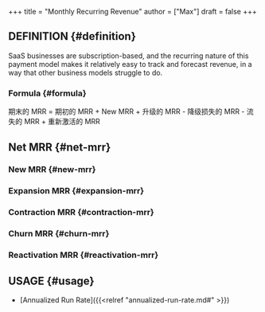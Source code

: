 +++
title = "Monthly Recurring Revenue"
author = ["Max"]
draft = false
+++

## DEFINITION {#definition}

SaaS businesses are subscription-based, and the recurring nature of this
payment model makes it relatively easy to track and forecast revenue, in a way
that other business models struggle to do.


### Formula {#formula}

期末的 MRR = 期初的 MRR + New MRR + 升级的 MRR - 降级损失的 MRR - 流失的
MRR + 重新激活的 MRR


## Net MRR {#net-mrr}


### New MRR {#new-mrr}


### Expansion MRR {#expansion-mrr}


### Contraction MRR {#contraction-mrr}


### Churn MRR {#churn-mrr}


### Reactivation MRR {#reactivation-mrr}


## USAGE {#usage}

-   [Annualized Run Rate]({{<relref "annualized-run-rate.md#" >}})

